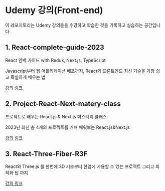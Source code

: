 # Udemy 강의(Front-end)

이 레포지토리는 Udemy 강의들을 수강하고 학습한 것을 기록하고 실습하는 공간입니다.

## 1. React-complete-guide-2023

React 완벽 가이드 with Redux, Next.js, TypeScript

Javascript부터 웹 어플리케이션 배포까지, React와 프론트엔드 최신 기술을 가장 쉽고 확실하게 배우는 법

[강의 링크](https://www.udemy.com/course/best-react/)

## 2. Project-React-Next-matery-class

프로젝트로 배우는 React.js & Next.js 마스터리 클래스

2023년 최신 총 4개의 프로젝트를 거쳐 배워보는 React.js&Next.js

[강의 링크](https://www.udemy.com/course/react-next-master/)

## 3. React-Three-Fiber-R3F

React와 Three.js 를 한번에 3D 기초부터 현업에 사용할 수 있는 프로젝트 그리고 최적화 팁 까지

[강의 링크](https://www.udemy.com/course/react-three-fiber-r3f/)
